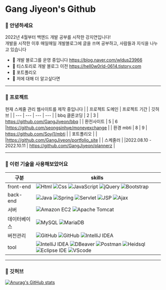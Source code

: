 # Gang Jiyeon's Github


### **👋 안녕하세요**



2022년 4월부터 백엔드 개발 공부를 시작한 강지연입니다!
<br>
개발을 시작한 이후 매일매일 개발블로그에 글을 쓰며 공부하고, 사람들과 지식을 나누고 있습니다

- 🌱 개발 블로그를 운영 중입니다 https://blog.naver.com/wldus23966
- 🌱 티스토리로 개발 블로그 이전 https://hell0w0rld-0614.tistory.com
- 🤔 포트폴리오 
- 💬 저에 대해 더 알고싶다면 
  

---
### **👋 프로젝트**
현재 스케줄 관리 웹사이트를 제작 중입니다
| | 프로젝트 도메인 | 프로젝트 기간 | 깃허브 | 
| --- | --- | --- | --- | 
| bbq 클론코딩 | 2 | 3 | https://github.com/GangJiyeon/bbq | 
| 환전사이트 | 5 | 6 |https://github.com/seongsinhye/moneyexchange | 
| 환경 mbti | 8 | 9 | https://github.com/Soyi1/mbti | 
| 포트폴리오 |  | |https://github.com/GangJiyeon/portfolio_site | 
| 스케줄러 |  |2022.08.10 - 2022.10.11 | https://github.com/GangJiyeon/plannerz | 

---
### **👋 이런 기술을 사용해보았어요**
| 구분 | skills |
| --- | --- |
| front-end | <img alt="Html" src ="https://img.shields.io/badge/HTML5-E34F26.svg?&style=for-the-badge&logo=HTML5&logoColor=white"/> <img alt="Css" src ="https://img.shields.io/badge/CSS3-FF9933.svg?&style=for-the-badge&logo=CSS3&logoColor=white"/> <img alt="JavaScript" src ="https://img.shields.io/badge/JavaScript-F7DF1E.svg?&style=for-the-badge&logo=JavaScript&logoColor=white"/> <img alt="jQuery" src ="https://img.shields.io/badge/jQuery-0769AD.svg?&style=for-the-badge&logo=jQuery&logoColor=white"/> <img alt="Bootstrap" src ="https://img.shields.io/badge/Bootstrap-7952B3.svg?&style=for-the-badge&logo=Bootstrap&logoColor=white"/> |
| back-end | <img alt="Java" src ="https://img.shields.io/badge/Java-4479A1.svg?&style=for-the-badge&logo=Java&logoColor=white"/> <img alt="Spring" src ="https://img.shields.io/badge/Spring MVC-6DB33F.svg?&style=for-the-badge&logo=Spring&logoColor=white"/> <img alt="Servlet" src ="https://img.shields.io/badge/Servlet-FF9933.svg?&style=for-the-badge&logo=Servlet&logoColor=white"/> <img alt="JSP" src ="https://img.shields.io/badge/JSP-FF9933.svg?&style=for-the-badge&logo=JSP&logoColor=white"/> <img alt="Ajax" src ="https://img.shields.io/badge/Ajax-4479A1.svg?&style=for-the-badge&logo=Ajax&logoColor=white"/> 
| 서버 |<img alt="Amazon EC2" src ="https://img.shields.io/badge/Amazon EC2-FF9900.svg?&style=for-the-badge&logo=Amazon EC2&logoColor=white"/> <img alt="Apache Tomcat" src="https://img.shields.io/badge/Apache Tomcat-F8DC75.svg?&style=for-the-badge&logo=Apache Tomcat&logoColor=white"/>|
| 데이터베이스 |<img alt="MySQL" src ="https://img.shields.io/badge/MySQL-4479A1.svg?&style=for-the-badge&logo=MySQL&logoColor=white"/> <img alt="MariaDB" src ="https://img.shields.io/badge/MariaDB-003545.svg?&style=for-the-badge&logo=MariaDB&logoColor=white"/>|
| 버전관리 |<img alt="GitHub" src ="https://img.shields.io/badge/GitHub-181717.svg?&style=for-the-badge&logo=GitHub&logoColor=white"/> <img alt="GitHub" src ="https://img.shields.io/badge/GitHub desktop-181717.svg?&style=for-the-badge&logo=GitHub&logoColor=white"/> <img alt="IntelliJ IDEA" src ="https://img.shields.io/badge/IntelliJ IDEA-0071C5.svg?&style=for-the-badge&logo=IntelliJ IDEA&logoColor=white"/> |
| tool | <img alt="IntelliJ IDEA" src ="https://img.shields.io/badge/IntelliJ IDEA-0071C5.svg?&style=for-the-badge&logo=IntelliJ IDEA&logoColor=white"/> <img alt="DBeaver" src ="https://img.shields.io/badge/DBeaver-4479A1.svg?&style=for-the-badge&logo=DBeaver&logoColor=white"/>  <img alt="Postman" src ="https://img.shields.io/badge/Postman-FF6C37.svg?&style=for-the-badge&logo=Postman&logoColor=white"/>  <img alt="Heidsql" src ="https://img.shields.io/badge/Heidsql-03C75A.svg?&style=for-the-badge&logo=Heidsql&logoColor=white"/> <img alt="Eclipse IDE" src ="https://img.shields.io/badge/Eclipse IDE-2C2255.svg?&style=for-the-badge&logo=Eclipse IDE&logoColor=white"/> <img alt="VScode" src ="https://img.shields.io/badge/VScode-0769AD.svg?&style=for-the-badge&logo=VScode&logoColor=white"/>|

---
### **👋 깃허브**
[![Anurag's GitHub stats](https://github-readme-stats.vercel.app/api?username=GangJiyeon)](https://github.com/anuraghazra/github-readme-stats)


